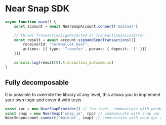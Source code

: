 # Near Snap SDK

```ts
async function main() {
    const account = await NearSnapAccount.connect('mainnet')

    // throws TransactionSignRejected or TransactionInListError
    const result = await account.signAndSendTransactions([{
        receiverId: "herewallet.near",
        actions: [{ type: 'Transfer', params: { deposit: '1' }}]
    }])

    console.log(result[0].transaction_outcome.id)
}
```


## Fully decomposable

It is possible to override the library at any level, this allows you to implement your own logic and cover it with tests

```ts
const rpc = new NearSnapProvider() // low-level, communicate with window.ethereum
const snap = new NearSnap('snap_id', rpc) // communicate with snap api
NearSnapAccount.connect('mainnet', snap) // communicate with snap api and near rpc
```

